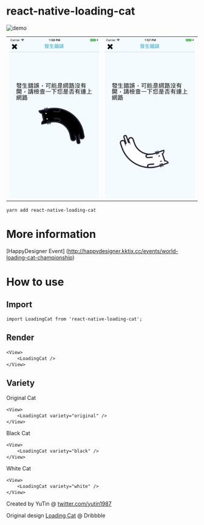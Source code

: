 # react-native-loading-cat

![demo](https://github.com/yutin1987/react-native-loading-cat/raw/master/demo.gif)

|   |   |
|---|---|
| ![black](https://github.com/yutin1987/react-native-loading-cat/raw/master/screenshot_black.png) | ![white](https://github.com/yutin1987/react-native-loading-cat/raw/master/screenshot_white.png) |

`yarn add react-native-loading-cat`

# More information
[HappyDesigner Event] (http://happydesigner.kktix.cc/events/world-loading-cat-championship)

# How to use

## Import

```
import LoadingCat from 'react-native-loading-cat';
```

## Render

```
<View>
    <LoadingCat />
</View>
```

## Variety


Original Cat

```
<View>
    <LoadingCat variety="original" />
</View>
```

Black Cat

```
<View>
    <LoadingCat variety="black" />
</View>
```

White Cat

```
<View>
    <LoadingCat variety="white" />
</View>
```


Created by YuTin @ [twitter.com/yutin1987](https://twitter.com/yutin1987)

Original design [Loading Cat](https://dribbble.com/shots/3197970-Loading-cat) @ Dribbble

